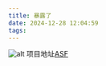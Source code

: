 ```yaml
---
title: 暴露了
date: 2024-12-28 12:04:59
tags:
---
```

![alt](./0.jpg)
项目地址[ASF](https://github.com/JustArchiNET/ArchiSteamFarm)